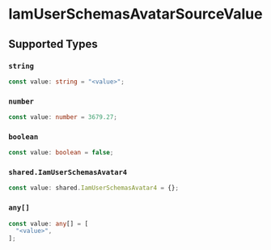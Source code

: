 # IamUserSchemasAvatarSourceValue


## Supported Types

### `string`

```typescript
const value: string = "<value>";
```

### `number`

```typescript
const value: number = 3679.27;
```

### `boolean`

```typescript
const value: boolean = false;
```

### `shared.IamUserSchemasAvatar4`

```typescript
const value: shared.IamUserSchemasAvatar4 = {};
```

### `any[]`

```typescript
const value: any[] = [
  "<value>",
];
```

